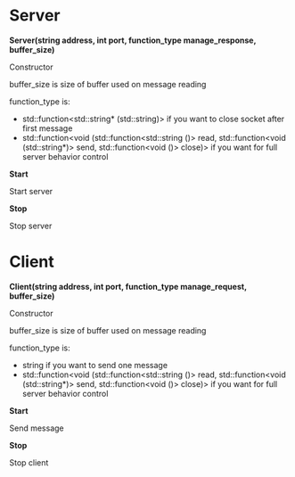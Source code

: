 # Server
**Server(string address, int port, function_type manage_response, buffer_size)** 

Constructor

buffer_size is size of buffer used on message reading

function_type is: 
* std::function<std::string* (std::string)> if you want to close socket after first message
* std::function<void (std::function<std::string ()> read, std::function<void (std::string*)> send, std::function<void ()> close)> if you want for full server behavior control 

**Start**

Start server

**Stop**

Stop server

# Client
**Client(string address, int port, function_type manage_request, buffer_size)**

Constructor

buffer_size is size of buffer used on message reading

function_type is:
* string if you want to send one message
* std::function<void (std::function<std::string ()> read, std::function<void (std::string*)> send, std::function<void ()> close)> if you want for full server behavior control

**Start**

Send message

**Stop**

Stop client
  
